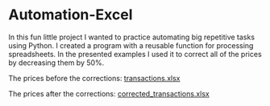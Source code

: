 # Automation-Excel

In this fun little project I wanted to practice automating big repetitive tasks using Python. I created a program with a reusable function for processing spreadsheets. In the presented examples I used it to correct all of the prices by decreasing them by 50%.

The prices before the corrections:
[transactions.xlsx](https://github.com/cerovina/Automation-Excel/files/9035586/transactions.xlsx)

The prices after the corrections:
[corrected_transactions.xlsx](https://github.com/cerovina/Automation-Excel/files/9035587/corrected_transactions.xlsx)
